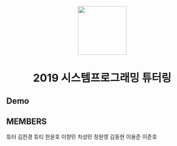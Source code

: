 <p align="center">
  <img src="https://www.google.com/url?sa=i&rct=j&q=&esrc=s&source=images&cd=&ved=2ahUKEwiZnrXjotPkAhWAy4sBHfETAGkQjRx6BAgBEAQ&url=http%3A%2F%2Fm.blog.naver.com%2F0100j%2F220773862045&psig=AOvVaw2g8vRAEY-3aq6Qi34LzaFl&ust=1568652136988038" width="128px"/>
</p>
<h1 align="center">2019 시스템프로그래밍 튜터링</h1>



## Demo


## MEMBERS
튜터 김찬경
튜티 한윤호
    이창민
    차성민
    정원영
    김동현
    이용준
    이준호
